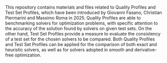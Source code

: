 This repository contains materials and files related to Quality Profiles and Test Set Profiles, which have been introduced by Giovanni Fasano, Christian Piermarini and Massimo Roma 
in 2025. Quality Profiles are able to benchmarking solvers for optimization problems, with specific attention to the accuracy of the solution found by solvers 
on given test sets. On the other hand, Test Set Profiles provide a measure to evaluate the consistency of a test set for the chosen solvers to be compared. Both Quality Profiles and Test Set Profiles can be applied for the comparison of both exact and heuristic solvers, as well as for solvers adopted in smooth and derivative-free optimization.
